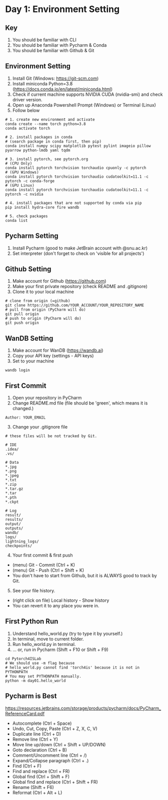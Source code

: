 # Day 1: Environment Setting

## Key

1. You should be familiar with CLI
2. You should be familiar with Pycharm & Conda
3. You should be familiar with Github & Git

## Environment Setting

1. Install Git (Windows: https://git-scm.com)
2. Install miniconda Python=3.8 (https://docs.conda.io/en/latest/miniconda.html)
3. Check if current machine supports NVIDIA CUDA (nvidia-smi) and check driver version.
4. Open up Anaconda Powershell Prompt (Windows) or Terminal (Linux)
5. Follow below

```shell
# 1. create new environment and activate
conda create --name torch python=3.8
conda activate torch

# 2. install packages in conda
# (search package in conda first, then pip)
conda install numpy scipy matplotlib pytest pylint imageio pillow pyarrow python-lmdb yaml tqdm

# 3. install pytorch, see pytorch.org
# (CPU Only)
conda install pytorch torchvision torchaudio cpuonly -c pytorch
# (GPU Windows)
conda install pytorch torchvision torchaudio cudatoolkit=11.1 -c pytorch -c conda-forge
# (GPU Linux)
conda install pytorch torchvision torchaudio cudatoolkit=11.1 -c pytorch -c nvidia

# 4. install packages that are not supported by conda via pip
pip install hydra-core fire wandb

# 5. check packages
conda list
```

## Pycharm Setting

1. Install Pycharm (good to make JetBrain account with @snu.ac.kr)
2. Set interpreter (don't forget to check on 'visible for all projects')

## Github Setting

1. Make account for Github (https://github.com)
2. Make your first private repository (check README and .gitignore)
3. Clone it to your local machine

```shell
# clone from origin (=github)
git clone https://github.com/YOUR_ACCOUNT/YOUR_REPOSITORY_NAME
# pull from origin (PyCharm will do)
git pull origin
# push to origin (PyCharm will do) 
git push origin
```

## WanDB Setting

1. Make account for WanDB (https://wandb.ai)
2. Copy your API key (settings - API keys)
3. Set to your machine

```shell
wandb login
```

## First Commit

1. Open your repository in PyCharm
2. Change README.md file (file should be 'green', which means it is changed.)

```shell
Author: YOUR_EMAIL
```

3. Change your .gitignore file

```shell
# these files will be not tracked by Git.

# IDE
.idea/
.vs/

# Data
*.jpg
*.png
*.jpeg
*.txt
*.zip
*.tar.gz
*.tar
*.pth
*.ckpt

# Log
result/
results/
output/
outputs/
wandb/
logs/
lightning_logs/
checkpoints/
```

4. Your first commit & first push

* (menu) Git - Commit (Ctrl + K)
* (menu) Git - Push (Ctrl + Shift + K)
* You don't have to start from Github, but it is ALWAYS good to track by Git.

5. See your file history.

* (right click on file) Local history - Show history
* You can revert it to any place you were in.

## First Python Run

1. Understand hello_world.py (try to type it by yourself.)
2. In terminal, move to current folder.
3. Run hello_world.py in terminal.
4. ... or, run in Pycharm (Shift + F10 or Shift + F9)

```shell
cd Pytorch4ISLab
# We should use -m flag because
# hello_world.py cannot find 'torch4is' because it is not in PYTHONPATH
# You may set PYTHONPATH manually.
python -m day01.hello_world
```

## Pycharm is Best

https://resources.jetbrains.com/storage/products/pycharm/docs/PyCharm_ReferenceCard.pdf

* Autocomplete (Ctrl + Space)
* Undo, Cut, Copy, Paste (Ctrl + Z, X, C, V)
* Duplicate line (Ctrl + D)
* Remove line (Ctrl + Y)
* Move line up/down (Ctrl + Shift + UP/DOWN)
* Goto declaration (Ctrl + B)
* Comment/Uncomment line (Ctrl + /)
* Expand/Collapse paragraph (Ctrl + .)
* Find (Ctrl + F)
* Find and replace (Ctrl + FR)
* Global find (Ctrl + Shift + F)
* Global find and replace (Ctrl + Shift + FR)
* Rename (Shift + F6)
* Reformat (Ctrl + Alt + L)
